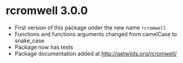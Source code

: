 # rcromwell 3.0.0

* First version of this package under the new name `rcromwell`
* Functions and functions arguments changed from camelCase to snake_case
* Package now has tests
* Package documentation added at http://getwilds.org/rcromwell/
